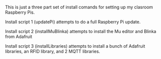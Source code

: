 This is just a three part set of install comands for setting up my clasroom Raspberry Pis.

Install script 1 (updatePi) attempts to do a full Raspberry Pi update.

Install script 2 (installMuBlinka) attempts to install the Mu editor and Blinka from Adafruit

Install script 3 (installLibraries) attempts to install a bunch of Adafruit libraries, an RFID library, and 2 MQTT libraries.
